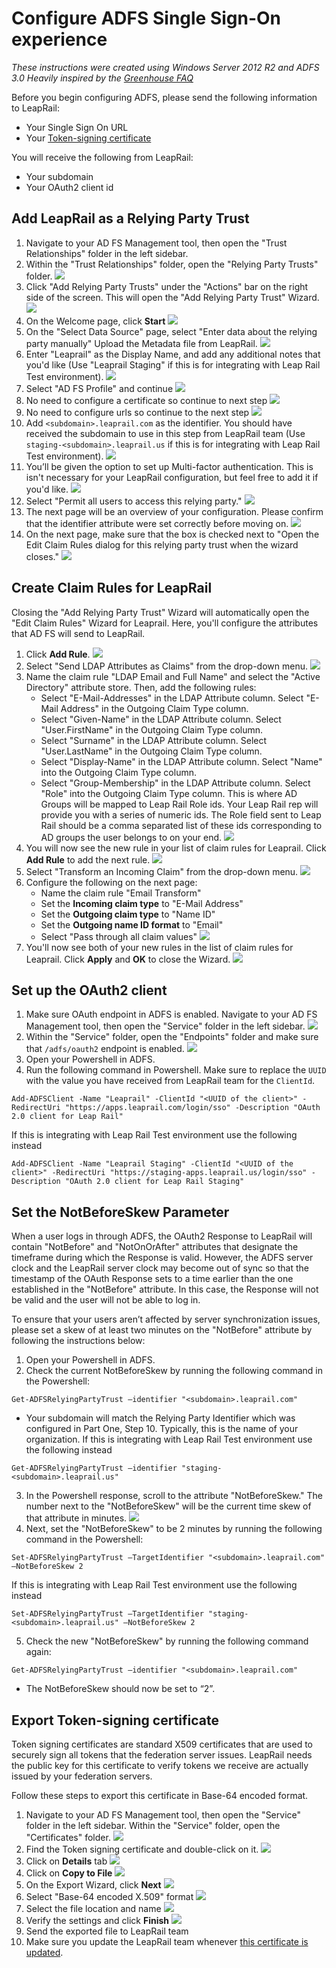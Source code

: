 # Configure ADFS Single Sign-On experience

*These instructions were created using Windows Server 2012 R2 and ADFS 3.0*
*Heavily inspired by the [Greenhouse FAQ](https://support.greenhouse.io/hc/en-us/articles/209926626)*

Before you begin configuring ADFS, please send the following information to LeapRail:

* Your Single Sign On URL
* Your [Token-signing certificate](#export-token-signing-certificate)

You will receive the following from LeapRail:

* Your subdomain
* Your OAuth2 client id

## Add LeapRail as a Relying Party Trust

1. Navigate to your AD FS Management tool, then open the "Trust Relationships" folder in the left sidebar.
1. Within the "Trust Relationships" folder, open the "Relying Party Trusts" folder.
![](../assets/authentication/adfs/adfsfaq1.png)
1. Click "Add Relying Party Trusts" under the "Actions" bar on the right side of the screen. This will open the "Add Relying Party Trust" Wizard.
![](../assets/authentication/adfs/adfsfaq2.png)
1. On the Welcome page, click **Start**
![](../assets/authentication/adfs/adfsfaq3.png)
1. On the "Select Data Source" page, select "Enter data about the relying party manually" Upload the Metadata file from LeapRail.
![](../assets/authentication/adfs/adfsfaq4.png)
1. Enter "Leaprail" as the Display Name, and add any additional notes that you'd like (Use "Leaprail Staging" if this is for integrating with Leap Rail Test environment).
![](../assets/authentication/adfs/adfsfaq5.png)
1. Select "AD FS Profile" and continue
![](../assets/authentication/adfs/adfsfaq6.png)
1. No need to configure a certificate so continue to next step
![](../assets/authentication/adfs/adfsfaq7.png)
1. No need to configure urls so continue to the next step
![](../assets/authentication/adfs/adfsfaq8.png)
1. Add `<subdomain>.leaprail.com` as the identifier. You should have received the subdomain to use in this step from LeapRail team (Use `staging-<subdomain>.leaprail.us` if this is for integrating with Leap Rail Test environment).
![](../assets/authentication/adfs/adfsfaq9.png)
1. You’ll be given the option to set up Multi-factor authentication. This is isn't necessary for your LeapRail configuration, but feel free to add it if you'd like.
![](../assets/authentication/adfs/adfsfaq10.png)
1. Select "Permit all users to access this relying party."
![](../assets/authentication/adfs/adfsfaq11.png)
1. The next page will be an overview of your configuration. Please confirm that the identifier attribute were set correctly before moving on.
![](../assets/authentication/adfs/adfsfaq12.png)
1. On the next page, make sure that the box is checked next to "Open the Edit Claim Rules dialog for this relying party trust when the wizard closes."
![](../assets/authentication/adfs/adfsfaq13.png)

## Create Claim Rules for LeapRail

Closing the "Add Relying Party Trust" Wizard will automatically open the "Edit Claim Rules" Wizard for Leaprail. Here, you'll configure the attributes that AD FS will send to LeapRail.

1. Click **Add Rule**.
![](../assets/authentication/adfs/adfsfaq14.png)
1. Select "Send LDAP Attributes as Claims" from the drop-down menu.
![](../assets/authentication/adfs/adfsfaq15.png)
1. Name the claim rule "LDAP Email and Full Name" and select the "Active Directory" attribute store. Then, add the following rules:
   * Select "E-Mail-Addresses" in the LDAP Attribute column. Select "E-Mail Address" in the Outgoing Claim Type column.
   * Select "Given-Name" in the LDAP Attribute column. Select "User.FirstName" in the Outgoing Claim Type column.
   * Select "Surname" in the LDAP Attribute column. Select "User.LastName" in the Outgoing Claim Type column.
   * Select "Display-Name" in the LDAP Attribute column. Select "Name" into the Outgoing Claim Type column.
   * Select "Group-Membership" in the LDAP Attribute column. Select "Role" into the Outgoing Claim Type column. This is where AD Groups will be mapped to Leap Rail Role ids. Your Leap Rail rep will provide you with a series of numeric ids. The Role field sent to Leap Rail should be a comma separated list of these ids corresponding to AD groups the user belongs to on your end.
![](../assets/authentication/adfs/adfsfaq16.png)
1. You will now see the new rule in your list of claim rules for Leaprail. Click **Add Rule** to add the next rule.
![](../assets/authentication/adfs/adfsfaq17.png)
1. Select "Transform an Incoming Claim" from the drop-down menu.
![](../assets/authentication/adfs/adfsfaq18.png)
1. Configure the following on the next page:
   * Name the claim rule "Email Transform"
   * Set the **Incoming claim type** to "E-Mail Address"
   * Set the **Outgoing claim type** to "Name ID"
   * Set the **Outgoing name ID format** to "Email"
   * Select "Pass through all claim values"
![](../assets/authentication/adfs/adfsfaq19.png)
1. You'll now see both of your new rules in the list of claim rules for Leaprail. Click **Apply** and **OK** to close the Wizard.
![](../assets/authentication/adfs/adfsfaq20.png)

## Set up the OAuth2 client

1. Make sure OAuth endpoint in ADFS is enabled. Navigate to your AD FS Management tool, then open the "Service" folder in the left sidebar.
![](../assets/authentication/adfs/adfsfaq22.png)
1. Within the "Service" folder, open the "Endpoints" folder and make sure that `/adfs/oauth2` endpoint is enabled.
![](../assets/authentication/adfs/adfsfaq23.png)
1. Open your Powershell in ADFS.
1. Run the following command in Powershell. Make sure to replace the `UUID` with the value you have received from LeapRail team for the `ClientId`.
```
Add-ADFSClient -Name "Leaprail" -ClientId "<UUID of the client>" -RedirectUri "https://apps.leaprail.com/login/sso" -Description "OAuth 2.0 client for Leap Rail" 
```
If this is integrating with Leap Rail Test environment use the following instead
```
Add-ADFSClient -Name "Leaprail Staging" -ClientId "<UUID of the client>" -RedirectUri "https://staging-apps.leaprail.us/login/sso" -Description "OAuth 2.0 client for Leap Rail Staging" 
```


## Set the NotBeforeSkew Parameter

When a user logs in through ADFS, the OAuth2 Response to LeapRail will contain "NotBefore" and "NotOnOrAfter" attributes that designate the timeframe during which the Response is valid. However, the ADFS server clock and the LeapRail server clock may become out of sync so that the timestamp of the OAuth Response sets to a time earlier than the one established in the "NotBefore" attribute. In this case, the Response will not be valid and the user will not be able to log in.

To ensure that your users aren’t affected by server synchronization issues, please set a skew of at least two minutes on the "NotBefore" attribute by following the instructions below:

1. Open your Powershell in ADFS.
2. Check the current NotBeforeSkew by running the following command in the Powershell:
```
Get-ADFSRelyingPartyTrust –identifier "<subdomain>.leaprail.com"
```
   * Your subdomain will match the Relying Party Identifier which was configured in Part One, Step 10. Typically, this is the name of your organization.
If this is integrating with Leap Rail Test environment use the following instead
```
Get-ADFSRelyingPartyTrust –identifier "staging-<subdomain>.leaprail.us"
```
3. In the Powershell response, scroll to the attribute "NotBeforeSkew." The number next to the "NotBeforeSkew" will be the current time skew of that attribute in minutes.
![](../assets/authentication/adfs/adfsfaq21.png)
4. Next, set the "NotBeforeSkew" to be 2 minutes by running the following command in the Powershell:
```
Set-ADFSRelyingPartyTrust –TargetIdentifier "<subdomain>.leaprail.com" –NotBeforeSkew 2
```
If this is integrating with Leap Rail Test environment use the following instead
```
Set-ADFSRelyingPartyTrust –TargetIdentifier "staging-<subdomain>.leaprail.us" –NotBeforeSkew 2
```

5. Check the new "NotBeforeSkew" by running the following command again:
```
Get-ADFSRelyingPartyTrust –identifier "<subdomain>.leaprail.com"
```
   * The NotBeforeSkew should now be set to “2”.

## Export Token-signing certificate

Token signing certificates are standard X509 certificates that are used to securely sign all tokens that the federation server issues. LeapRail needs the
public key for this certificate to verify tokens we receive are actually issued by your federation servers.

Follow these steps to export this certificate in Base-64 encoded format.

1. Navigate to your AD FS Management tool, then open the "Service" folder in the left sidebar. Within the "Service" folder, open the "Certificates" folder.
![](../assets/authentication/adfs/adfsfaq24.png)
1. Find the Token signing certificate and double-click on it.
![](../assets/authentication/adfs/adfsfaq25.png)
1. Click on **Details** tab
![](../assets/authentication/adfs/adfsfaq26.png)
1. Click on **Copy to File**
![](../assets/authentication/adfs/adfsfaq27.png)
1. On the Export Wizard, click **Next**
![](../assets/authentication/adfs/adfsfaq28.png)
1. Select "Base-64 encoded X.509" format
![](../assets/authentication/adfs/adfsfaq29.png)
1. Select the file location and name
![](../assets/authentication/adfs/adfsfaq30.png)
1. Verify the settings and click **Finish**
![](../assets/authentication/adfs/adfsfaq31.png)
1. Send the exported file to LeapRail team
1. Make sure you update the LeapRail team whenever [this certificate is updated](https://technet.microsoft.com/en-us/library/dn781426.aspx).

